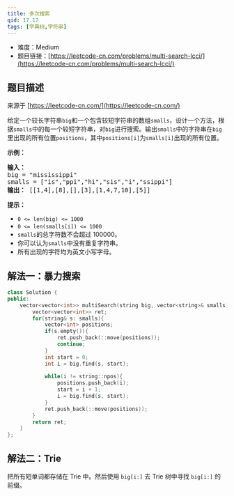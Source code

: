 ```yaml
---
title: 多次搜索
qid: 17.17
tags: [字典树,字符串]
---
```



- 难度：Medium
- 题目链接：[https://leetcode-cn.com/problems/multi-search-lcci/](https://leetcode-cn.com/problems/multi-search-lcci/)


## 题目描述

来源于 [https://leetcode-cn.com/](https://leetcode-cn.com/)

<p>给定一个较长字符串<code>big</code>和一个包含较短字符串的数组<code>smalls</code>，设计一个方法，根据<code>smalls</code>中的每一个较短字符串，对<code>big</code>进行搜索。输出<code>smalls</code>中的字符串在<code>big</code>里出现的所有位置<code>positions</code>，其中<code>positions[i]</code>为<code>smalls[i]</code>出现的所有位置。</p>

<p><strong>示例：</strong></p>

<pre><strong>输入：</strong>
big = &quot;mississippi&quot;
smalls = [&quot;is&quot;,&quot;ppi&quot;,&quot;hi&quot;,&quot;sis&quot;,&quot;i&quot;,&quot;ssippi&quot;]
<strong>输出：</strong> [[1,4],[8],[],[3],[1,4,7,10],[5]]
</pre>

<p><strong>提示：</strong></p>

<ul>
	<li><code>0 &lt;= len(big) &lt;= 1000</code></li>
	<li><code>0 &lt;= len(smalls[i]) &lt;= 1000</code></li>
	<li><code>smalls</code>的总字符数不会超过 100000。</li>
	<li>你可以认为<code>smalls</code>中没有重复字符串。</li>
	<li>所有出现的字符均为英文小写字母。</li>
</ul>


## 解法一：暴力搜索

```c++
class Solution {
public:
    vector<vector<int>> multiSearch(string big, vector<string>& smalls) {
        vector<vector<int>> ret;
        for(string& s: smalls){
            vector<int> positions;
            if(s.empty()){
                ret.push_back(::move(positions));
                continue;
            }
            int start = 0;
            int i = big.find(s, start);
            
            while(i != string::npos){
                positions.push_back(i);
                start = i + 1;
                i = big.find(s, start);
            }
            ret.push_back(::move(positions));
        }
        return ret;
    }
};
```

## 解法二：Trie

把所有短单词都存储在 Trie 中。然后使用 `big[i:]` 去 Trie 树中寻找 `big[i:]` 的前缀。 

